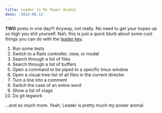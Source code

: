 ```yaml
---
title: Leader Is My Power Animal
date: '2012-08-12'
---
```


__TWO__ posts in one day!!! Anyway, not really. No need to get your
hopes up so high you shit yourself. Nah, this is just a quick blurb
about some cool things you can do with the [leader key][1].

1. Run some tests
1. Switch to a Rails controller, view, or model
1. Search through a list of files
1. Search through a list of buffers
1. Open a command to be piped to a specific tmux window
1. Open a visual tree-list of all files in the current director
1. Turn a line into a comment
1. Switch the case of an entire word
1. Show a list of ctags
1. Do git legwork

...and so much more. Yeah, Leader is pretty much my power animal.

[1]: http://stackoverflow.com/questions/1764263/what-is-the-leader-in-a-vimrc-file
